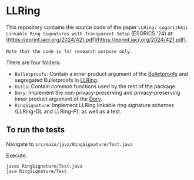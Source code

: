 # LLRing
This repository contains the source code of the paper `LLRing: Logarithmic Linkable Ring Signatures with Transparent Setup` (ESORICS ’24) at: [https://eprint.iacr.org/2024/421.pdf](https://eprint.iacr.org/2024/421.pdf).

`Note that the code is for research purpose only`.

There are four folders:
* `Bulletproofs`: Contain a inner product argument of the [Bulletproofs](https://eprint.iacr.org/2017/1066.pdf) and segregated Bulletproofs in [LLRing](https://eprint.iacr.org/2024/421.pdf).
* `Uitls`: Contain common functions used by the rest of the package.
* `Dory`: Implement the non-privacy-preserving and privacy-preserving inner product argument of the [Dory](https://eprint.iacr.org/2020/1274.pdf).
* `RingSignature`: Implement LLRing linkable ring signature schemes (LLRing-DL and LLRing-P), as well as a test.


To run the tests
------------------------
Navigate to `src/main/java/RingSignature/Test.java`

Execute:

```
javac RingSignature/Test.java
java RingSignature/Test
```

